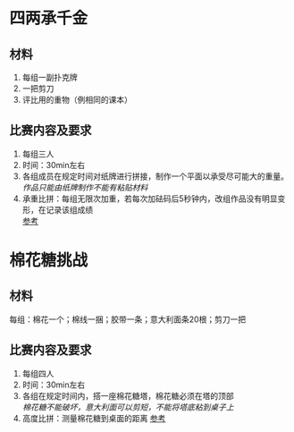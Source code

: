 # 四两承千金
## 材料
1. 每组一副扑克牌
2. 一把剪刀
3. 评比用的重物（例相同的课本）
## 比赛内容及要求
1. 每组三人
2. 时间：30min左右
3. 各组成员在规定时间对纸牌进行拼接，制作一个平面以承受尽可能大的重量。</br>
*作品只能由纸牌制作不能有粘贴材料*
4. 承重比拼：每组无限次加重，若每次加砝码后5秒钟内，改组作品没有明显变形，在记录该组成绩</br>
[参考](www.doc88.com/p-2982371944742.html)



# 棉花糖挑战
## 材料
每组：棉花一个；棉线一捆；胶带一条；意大利面条20根；剪刀一把
## 比赛内容及要求
1. 每组四人
2. 时间：30min左右
3. 各组在规定时间内，搭一座棉花糖塔，棉花糖必须在塔的顶部</br>
*棉花糖不能破坏，意大利面可以剪短，不能将塔底粘到桌子上*
4. 高度比拼：测量棉花糖到桌面的距离
[参考](https://www.jianshu.com/p/d7eb00c2fac4)
